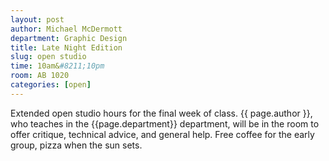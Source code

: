 ```yaml
---
layout: post
author: Michael McDermott
department: Graphic Design
title: Late Night Edition
slug: open studio
time: 10am&#8211;10pm
room: AB 1020
categories: [open]
---
```

Extended open studio hours for the final week of class. {{ page.author }}, who teaches in the {{page.department}} department, will be in the room to offer critique, technical advice, and general help. Free coffee for the early group, pizza when the sun sets.

